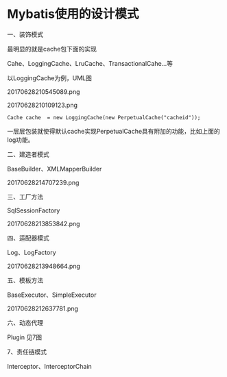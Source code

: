 # Mybatis使用的设计模式

一、装饰模式

最明显的就是cache包下面的实现

Cahe、LoggingCache、LruCache、TransactionalCahe...等

以LoggingCache为例，UML图

20170628210545089.png

20170628210109123.png

```
Cache cache  = new LoggingCache(new PerpetualCache("cacheid"));
```

一层层包装就使得默认cache实现PerpetualCache具有附加的功能，比如上面的log功能。

二、建造者模式

BaseBuilder、XMLMapperBuilder

20170628214707239.png

三、工厂方法

SqlSessionFactory

20170628213853842.png

四、适配器模式

Log、LogFactory

20170628213948664.png

五、模板方法

BaseExecutor、SimpleExecutor

20170628212637781.png

六、动态代理

Plugin 见7图

7、责任链模式

Interceptor、InterceptorChain

